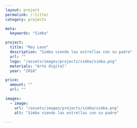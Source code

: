 ```yaml
---
layout: project
permalink: /:title/
category: projects

meta:
  keywords: "Simba"

project:
  title: "Rey Leon"
  description: "Simba viendo las estrellas con su padre"
  url: ""
  logo: "/assets/images/projects/simba/simba.png"
  materials: "Arte digital"
  year: "2018"

price:
  amount: ""
  url: ""

images:
  - image:
    url: "/assets/images/projects/simba/simba.png"
    alt: "Simba viendo las estrellas con su padre"

---
```

